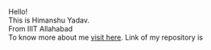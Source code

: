 Hello! <br>
This is Himanshu Yadav. <br>
From IIIT Allahabad <br>
To know more about me <a href = "https://github.com/SeriousConjurer">visit here</a>.
Link of my repository is <a href= "https://github.com/SeriousConjurer/a-repo"></a>